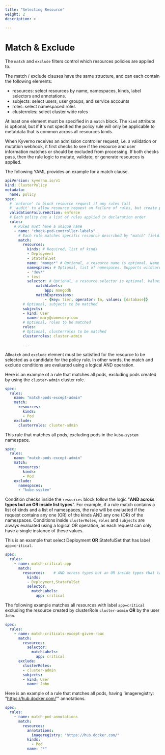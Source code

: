 ```yaml
---
title: "Selecting Resource"
weight: 2
description: >
  
---
```


# Match & Exclude

The `match` and `exclude` filters control which resources policies are applied to. 

The match / exclude clauses have the same structure, and can each contain the following elements:
* resources: select resources by name, namespaces, kinds, label selectors and annotations.
* subjects: select users, user groups, and service accounts
* roles: select namespaced roles
* clusterroles: select cluster wide roles

At least one element must be specified in a `match` block. The `kind` attribute is optional, but if it's not specified the policy rule will only be applicable to metatdata that is common across all resources kinds.

When Kyverno receives an admission controller request, i.e. a validation or mutation webhook, it first checks to see if the resource and user information matches or should be excluded from processing. If both checks pass, then the rule logic to mutate, validate, or generate resources is applied.

The following YAML provides an example for a match clause.

````yaml
apiVersion: kyverno.io/v1
kind: ClusterPolicy
metadata:
  name: policy
spec:
  # 'enforce' to block resource request if any rules fail
  # 'audit' to allow resource request on failure of rules, but create policy violations to report them
  validationFailureAction: enforce
  # Each policy has a list of rules applied in declaration order
  rules:
    # Rules must have a unique name
    - name: "check-pod-controller-labels"      
      # Each rule matches specific resource described by "match" field.
      match:
        resources:
          kinds: # Required, list of kinds
          - Deployment
          - StatefulSet
          name: "mongo*" # Optional, a resource name is optional. Name supports wildcards (* and ?)
          namespaces: # Optional, list of namespaces. Supports wildcards (* and ?)
          - "dev*"
          - test
          selector: # Optional, a resource selector is optional. Values support wildcards (* and ?)
              matchLabels:
                  app: mongodb
              matchExpressions:
                  - {key: tier, operator: In, values: [database]}
        # Optional, subjects to be matched
        subjects:
        - kind: User
          name: mary@somecorp.com
        # Optional, roles to be matched
        roles:
        # Optional, clusterroles to be matched
        clusterroles: cluster-admin

        ...

````

All`match` and `exclude` element must be satisfied for the resource to be selected as a candidate for the policy rule. In other words, the match and exclude conditions are evaluated using a logical AND operation.

Here is an example of a rule that matches all pods, excluding pods created by using the `cluster-admin` cluster role.

````yaml
spec:
  rules:
    name: "match-pods-except-admin"
    match:
      resources:
        kinds:
        - Pod
    exclude:
      clusterroles: cluster-admin
````

This rule that matches all pods, excluding pods in the `kube-system` namespace.

````yaml
spec:
  rules:
    name: "match-pods-except-admin"
    match:
      resources:
        kinds:
        - Pod
    exclude:
      namespaces:
      - "kube-system"
````

Condition checks inside the `resources` block follow the logic "**AND across types but an OR inside list types**". For example, if a rule match contains a list of kinds and a list of namespaces, the rule will be evaluated if the request contains any one (OR) of the kinds AND any one (OR) of the namespaces. Conditions inside `clusterRoles`, `roles` and `subjects` are always evaluated using a logical OR operation, as each request can only have a single instance of these values.

This is an example that select Deployment **OR** StatefulSet that has label `app=critical`.

````yaml
spec:
  rules:
    - name: match-critical-app
      match:
        resources:    # AND across types but an OR inside types that take a list
          kinds:
          - Deployment,StatefulSet
          selector:
            matchLabels:
              app: critical
````

The following example matches all resources with label `app=critical` excluding the resource created by clusterRole `cluster-admin` **OR** by the user `John`.

````yaml
spec:
  rules:
    - name: match-criticals-except-given-rbac
      match:
        resources:
          selector:
            matchLabels:
              app: critical
      exclude:
        clusterRoles:
        - cluster-admin
        subjects:
        - kind: User
          name: John
````

Here is an example of a rule that matches all pods, having 'imageregistry: "https://hub.docker.com/"' annotations.

````yaml
spec:
  rules:
    - name: match-pod-annotations
      match:
        resources:
          annotations:
            imageregistry: "https://hub.docker.com/"
          kinds:
            - Pod
          name: "*"
````
